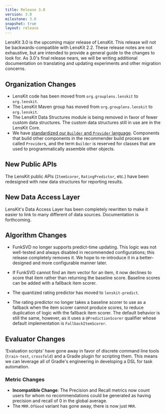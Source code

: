 ```yaml
---
title: Release 3.0
version: 3.0
milestone: 3.0
snapshot: true
layout: release
---
```


LensKit 3.0 is the upcoming major release of LensKit.  This release will not be backwards-compatible with LensKit 2.2.  These release notes are not exhaustive, but are intended to provide a general guide to the changes to look for.  As 3.0's final release nears, we will be writing additional documentation on translating and updating experiments and other migration concerns.

## Organization Changes

-   LensKit code has been moved from `org.grouplens.lenskit` to `org.lenskit`.
-   The LensKit Maven group has moved from `org.grouplens.lenskit` to `org.lenskit`.
-   The LensKit Data Structures module is being removed in favor of fewer custom data structures.  The custom data structures still in use are in the LensKit Core.
-   We have [standardized our `Builder` and `Provider` language](https://github.com/lenskit/lenskit/issues/552).  Components that build other components in the recommender build process are called `Provider`s, and the term `Builder` is reserved for classes that are used to programmatically assemble other objects.

## New Public APIs

The LensKit public APIs (`ItemScorer`, `RatingPredictor`, etc.) have been redesigned with new data structures for reporting results.

## New Data Access Layer

LensKit's Data Access Layer has been completely rewritten to make it easier to link to many
different of data sources.  Documentation is forthcoming.

## Algorithm Changes

-   FunkSVD no longer supports predict-time updating. This logic was not well-tested and always disabled in recommended configurations; this release completely removes it.  We hope to re-introduce it in a better-designed and more configurable manner later.

-   If FunkSVD cannot find an item vector for an item, it now declines to score that item rather than returning the baseline score.  Baseline scores can be added with a fallback item scorer.

-   The quantized rating predictor has moved to `lenskit-predict`.

-   The rating predictor no longer takes a baseline scorer to use as a fallback when the item scorer cannot produce scores, to reduce duplication of logic with the fallback item scorer.  The default behavior is still the same, however, as it uses a `@PredictionScorer` qualifier whose default implementation is `FallbackItemScorer`.

## Evaluator Changes

‘Evaluation scripts’ have gone away in favor of discrete command line tools (`train-test`,
`crossfold`) and a Gradle plugin for scripting them.  This means we can leverage all of Gradle's
engineering in developing a DSL for task automation.

### Metric Changes

- **Incompatible Change**: The Precision and Recall metrics now count users for whom no recommendations could be generated as having precision and recall of 0 in the global average.
- The `MRR.OfGood` variant has gone away, there is now just `MRR`.
